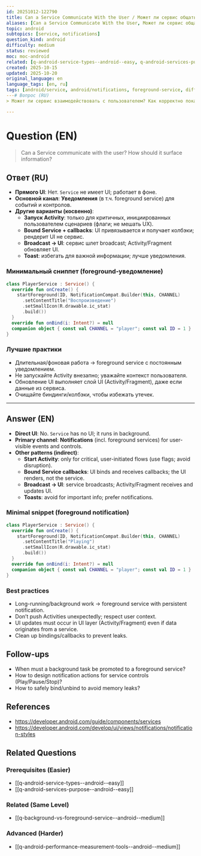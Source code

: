 ```yaml
---
id: 20251012-122790
title: Can a Service Communicate With the User / Может ли сервис общаться с пользователем
aliases: [Can a Service Communicate With the User, Может ли сервис общаться с пользователем]
topic: android
subtopics: [service, notifications]
question_kind: android
difficulty: medium
status: reviewed
moc: moc-android
related: [q-android-service-types--android--easy, q-android-services-purpose--android--easy, q-background-vs-foreground-service--android--medium]
created: 2025-10-15
updated: 2025-10-20
original_language: en
language_tags: [en, ru]
tags: [android/service, android/notifications, foreground-service, difficulty/medium]
---# Вопрос (RU)
> Может ли сервис взаимодействовать с пользователем? Как корректно показывать информацию?

---
```


# Question (EN)
> Can a Service communicate with the user? How should it surface information?

## Ответ (RU)

- **Прямого UI**: Нет. `Service` не имеет UI; работает в фоне.
- **Основной канал**: **Уведомления** (в т.ч. foreground service) для событий и контролов.
- **Другие варианты (косвенно)**:
  - **Запуск Activity**: только для критичных, инициированных пользователем сценариев (флаги; не мешать UX).
  - **Bound Service + callbacks**: UI привязывается и получает колбэки; рендерит UI не сервис.
  - **Broadcast → UI**: сервис шлет broadcast; Activity/Fragment обновляет UI.
  - **Toast**: избегать для важной информации; лучше уведомления.

### Минимальный сниппет (foreground‑уведомление)
```kotlin
class PlayerService : Service() {
  override fun onCreate() {
    startForeground(ID, NotificationCompat.Builder(this, CHANNEL)
      .setContentTitle("Воспроизведение")
      .setSmallIcon(R.drawable.ic_stat)
      .build())
  }
  override fun onBind(i: Intent?) = null
  companion object { const val CHANNEL = "player"; const val ID = 1 }
}
```

### Лучшие практики
- Длительная/фоновая работа → foreground service с постоянным уведомлением.
- Не запускайте Activity внезапно; уважайте контекст пользователя.
- Обновление UI выполняет слой UI (Activity/Fragment), даже если данные из сервиса.
- Очищайте биндинги/колбэки, чтобы избежать утечек.

---

## Answer (EN)

- **Direct UI**: No. `Service` has no UI; it runs in background.
- **Primary channel**: **Notifications** (incl. foreground services) for user-visible events and controls.
- **Other patterns (indirect)**:
  - **Start Activity**: only for critical, user-initiated flows (use flags; avoid disruption).
  - **Bound Service callbacks**: UI binds and receives callbacks; the UI renders, not the service.
  - **Broadcast → UI**: service broadcasts; Activity/Fragment receives and updates UI.
  - **Toasts**: avoid for important info; prefer notifications.

### Minimal snippet (foreground notification)
```kotlin
class PlayerService : Service() {
  override fun onCreate() {
    startForeground(ID, NotificationCompat.Builder(this, CHANNEL)
      .setContentTitle("Playing")
      .setSmallIcon(R.drawable.ic_stat)
      .build())
  }
  override fun onBind(i: Intent?) = null
  companion object { const val CHANNEL = "player"; const val ID = 1 }
}
```

### Best practices
- Long-running/background work → foreground service with persistent notification.
- Don’t push Activities unexpectedly; respect user context.
- UI updates must occur in UI layer (Activity/Fragment) even if data originates from a service.
- Clean up bindings/callbacks to prevent leaks.

## Follow-ups
- When must a background task be promoted to a foreground service?
- How to design notification actions for service controls (Play/Pause/Stop)?
- How to safely bind/unbind to avoid memory leaks?

## References
- https://developer.android.com/guide/components/services
- https://developer.android.com/develop/ui/views/notifications/notification-styles

## Related Questions

### Prerequisites (Easier)
- [[q-android-service-types--android--easy]]
- [[q-android-services-purpose--android--easy]]

### Related (Same Level)
- [[q-background-vs-foreground-service--android--medium]]

### Advanced (Harder)
- [[q-android-performance-measurement-tools--android--medium]]

